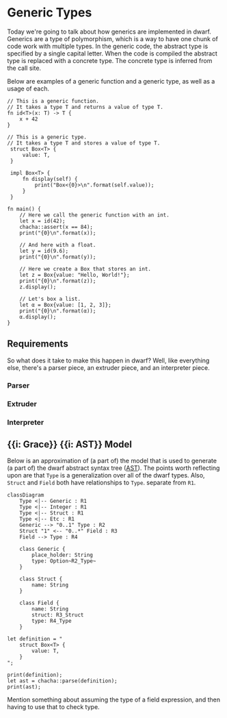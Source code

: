 # Generic Types

Today we're going to talk about how generics are implemented in dwarf.
Generics are a type of polymorphism, which is a way to have one chunk of code work with multiple types.
In the generic code, the abstract type is specified by a single capital letter.
When the code is compiled the abstract type is replaced with a concrete type.
The concrete type is inferred from the call site.

Below are examples of a generic function and a generic type, as well as a usage of each.

```dwarf
// This is a generic function.
// It takes a type T and returns a value of type T.
fn id<T>(x: T) -> T {
    x + 42
}

// This is a generic type.
// It takes a type T and stores a value of type T.
 struct Box<T> {
     value: T,
 }

 impl Box<T> {
     fn display(self) {
         print("Box<{0}>\n".format(self.value));
     }
 }

fn main() {
    // Here we call the generic function with an int.
    let x = id(42);
    chacha::assert(x == 84);
    print("{0}\n".format(x));

    // And here with a float.
    let y = id(9.6);
    print("{0}\n".format(y));

    // Here we create a Box that stores an int.
    let z = Box{value: "Hello, World!"};
    print("{0}\n".format(z));
    z.display();

    // Let's box a list.
    let α = Box{value: [1, 2, 3]};
    print("{0}\n".format(α));
    α.display();
}
```

## Requirements

So what does it take to make this happen in dwarf?
Well, like everything else, there's a parser piece, an extruder piece, and an interpreter piece.

### Parser

### Extruder

### Interpreter

## {{i: Grace}} {{i: AST}} Model

Below is an approximation of (a part of) the model that is used to generate (a part of) the dwarf abstract syntax tree ([AST](https://en.wikipedia.org/wiki/Abstract_syntax_tree)).
The points worth reflecting upon are that `Type` is a generalization over all of the dwarf types.
Also, `Struct` and `Field` both have relationships to `Type`. separate from `R1`.

```mermaid
classDiagram
    Type <|-- Generic : R1
    Type <|-- Integer : R1
    Type <|-- Struct : R1
    Type <|-- Etc : R1
    Generic --> "0..1" Type : R2
    Struct "1" <-- "0..*" Field : R3
    Field --> Type : R4

    class Generic {
        place_holder: String
        type: Option~R2_Type~
    }

    class Struct {
        name: String
    }

    class Field {
        name: String
        struct: R3_Struct
        type: R4_Type
    }
```

```dwarf
let definition = "
    struct Box<T> {
        value: T,
    }
";

print(definition);
let ast = chacha::parse(definition);
print(ast);
```

Mention something about assuming the type of a field expression, and then having to use that to check type.
